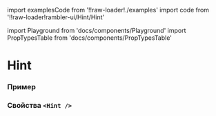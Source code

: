 import examplesCode from '!!raw-loader!./examples'
import code from '!!raw-loader!rambler-ui/Hint/Hint'

import Playground from 'docs/components/Playground'
import PropTypesTable from 'docs/components/PropTypesTable'

# Hint

### Пример
<Playground code={examplesCode} />

### Свойства `<Hint />`
<PropTypesTable code={code} />
